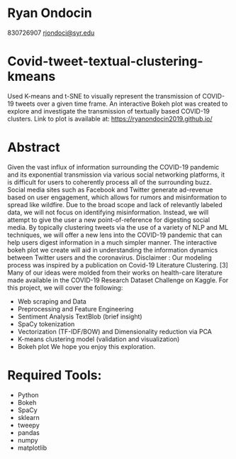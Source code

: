# Ryan Ondocin 

830726907
rjondoci@syr.edu

# Covid-tweet-textual-clustering-kmeans
Used K-means and t-SNE to visually represent the transmission of COVID-19 tweets over a given time frame. An interactive Bokeh plot was created to explore and investigate the transmission of textually based COVID-19 clusters. Link to plot is available at: https://ryanondocin2019.github.io/

# Abstract
Given the vast influx of information surrounding the COVID-19 pandemic and its exponential
transmission via various social networking platforms, it is difficult for users to coherently
process all of the surrounding buzz. Social media sites such as Facebook and Twitter generate
ad-revenue based on user engagement, which allows for rumors and misinformation to spread
like wildfire. Due to the broad scope and lack of relevantly labeled data, we will not focus on
identifying misinformation. Instead, we will attempt to give the user a new point-of-reference for
digesting social media.
By topically clustering tweets via the use of a variety of NLP and ML techniques, we will offer a
new lens into the COVID-19 pandemic that can help users digest information in a much simpler
manner. The interactive bokeh plot we create will aid in understanding the information dynamics
between Twitter users and the coronavirus. Disclaimer : Our modeling process was inspired by a
publication on Covid-19 Literature Clustering. [3] Many of our ideas were molded from their
works on health-care literature made available in the COVID-19 Research Dataset Challenge on
Kaggle.
For this project, we will cover the following:
* Web scraping and Data
* Preprocessing and Feature Engineering
* Sentiment Analysis TextBlob (brief insight)
* SpaCy tokenization
* Vectorization (TF-IDF/BOW) and Dimensionality reduction via PCA
* K-means clustering model (validation and visualization)
* Bokeh plot
We hope you enjoy this exploration.

# Required Tools:
* Python 
* Bokeh
* SpaCy
* sklearn
* tweepy
* pandas
* numpy
* matplotlib

